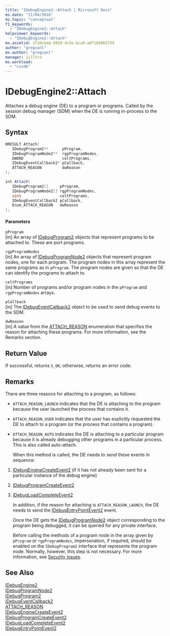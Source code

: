 ```yaml
---
title: "IDebugEngine2::Attach | Microsoft Docs"
ms.date: "11/04/2016"
ms.topic: "conceptual"
f1_keywords: 
  - "IDebugEngine2::Attach"
helpviewer_keywords: 
  - "IDebugEngine2::Attach"
ms.assetid: 173dcbda-5019-4c5e-bca9-a071838b5739
author: "gregvanl"
ms.author: "gregvanl"
manager: jillfra
ms.workload: 
  - "vssdk"
---
```

# IDebugEngine2::Attach
Attaches a debug engine (DE) to a program or programs. Called by the session debug manager (SDM) when the DE is running in-process to the SDM.  
  
## Syntax  
  
```cpp  
HRESULT Attach(   
   IDebugProgram2**      pProgram,  
   IDebugProgramNode2**  rgpProgramNodes,  
   DWORD                 celtPrograms,  
   IDebugEventCallback2* pCallback,  
   ATTACH_REASON         dwReason  
);  
```  
  
```csharp  
int Attach(   
   IDebugProgram2[]     pProgram,  
   IDebugProgramNode2[] rgpProgramNodes,  
   uint                 celtPrograms,  
   IDebugEventCallback2 pCallback,  
   Enum_ATTACH_REASON   dwReason  
);  
```  
  
#### Parameters  
 `pProgram`  
 [in] An array of [IDebugProgram2](../../../extensibility/debugger/reference/idebugprogram2.md) objects that represent programs to be attached to. These are port programs.  
  
 `rgpProgramNodes`  
 [in] An array of [IDebugProgramNode2](../../../extensibility/debugger/reference/idebugprogramnode2.md) objects that represent program nodes, one for each program. The program nodes in this array represent the same programs as in `pProgram`. The program nodes are given so that the DE can identify the programs to attach to.  
  
 `celtPrograms`  
 [in] Number of programs and/or program nodes in the `pProgram` and `rgpProgramNodes` arrays.  
  
 `pCallback`  
 [in] The [IDebugEventCallback2](../../../extensibility/debugger/reference/idebugeventcallback2.md) object to be used to send debug events to the SDM.  
  
 `dwReason`  
 [in] A value from the [ATTACH_REASON](../../../extensibility/debugger/reference/attach-reason.md) enumeration that specifies the reason for attaching these programs. For more information, see the Remarks section.  
  
## Return Value  
 If successful, returns `S_OK`; otherwise, returns an error code.  
  
## Remarks  
 There are three reasons for attaching to a program, as follows:  
  
- `ATTACH_REASON_LAUNCH` indicates that the DE is attaching to the program because the user launched the process that contains it.  
  
- `ATTACH_REASON_USER` indicates that the user has explicitly requested the DE to attach to a program (or the process that contains a program).  
  
- `ATTACH_REASON_AUTO` indicates the DE is attaching to a particular program because it is already debugging other programs in a particular process. This is also called auto-attach.  
  
  When this method is called, the DE needs to send these events in sequence:  
  
1. [IDebugEngineCreateEvent2](../../../extensibility/debugger/reference/idebugenginecreateevent2.md) (if it has not already been sent for a particular instance of the debug engine)  
  
2. [IDebugProgramCreateEvent2](../../../extensibility/debugger/reference/idebugprogramcreateevent2.md)  
  
3. [IDebugLoadCompleteEvent2](../../../extensibility/debugger/reference/idebugloadcompleteevent2.md)  
  
   In addition, if the reason for attaching is `ATTACH_REASON_LAUNCH`, the DE needs to send the [IDebugEntryPointEvent2](../../../extensibility/debugger/reference/idebugentrypointevent2.md) event.  
  
   Once the DE gets the [IDebugProgramNode2](../../../extensibility/debugger/reference/idebugprogramnode2.md) object corresponding to the program being debugged, it can be queried for any private interface.  
  
   Before calling the methods of a program node in the array given by `pProgram` or `rgpProgramNodes`, impersonation, if required, should be enabled on the `IDebugProgram2` interface that represents the program node. Normally, however, this step is not necessary. For more information, see [Security Issues](../../../extensibility/debugger/security-issues.md).  
  
## See Also  
 [IDebugEngine2](../../../extensibility/debugger/reference/idebugengine2.md)   
 [IDebugProgramNode2](../../../extensibility/debugger/reference/idebugprogramnode2.md)   
 [IDebugProgram2](../../../extensibility/debugger/reference/idebugprogram2.md)   
 [IDebugEventCallback2](../../../extensibility/debugger/reference/idebugeventcallback2.md)   
 [ATTACH_REASON](../../../extensibility/debugger/reference/attach-reason.md)   
 [IDebugEngineCreateEvent2](../../../extensibility/debugger/reference/idebugenginecreateevent2.md)   
 [IDebugProgramCreateEvent2](../../../extensibility/debugger/reference/idebugprogramcreateevent2.md)   
 [IDebugLoadCompleteEvent2](../../../extensibility/debugger/reference/idebugloadcompleteevent2.md)   
 [IDebugEntryPointEvent2](../../../extensibility/debugger/reference/idebugentrypointevent2.md)